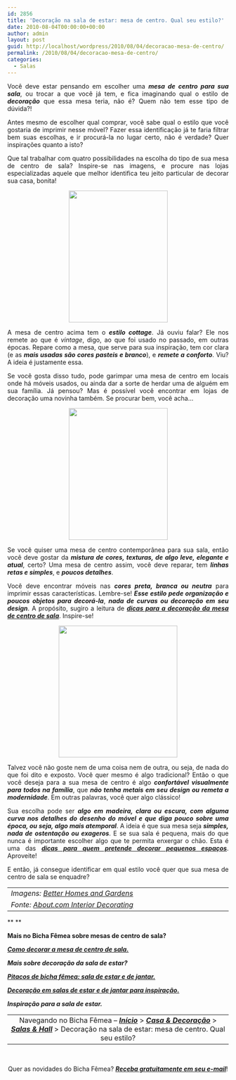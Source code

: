 ```yaml
---
id: 2856
title: 'Decoração na sala de estar: mesa de centro. Qual seu estilo?'
date: 2010-08-04T00:00:00+00:00
author: admin
layout: post
guid: http://localhost/wordpress/2010/08/04/decoracao-mesa-de-centro/
permalink: /2010/08/04/decoracao-mesa-de-centro/
categories:
  - Salas
---
```

<p style="text-align: justify;">
  Você deve estar pensando em escolher uma <strong><em>mesa de centro para sua sala</em></strong>, ou trocar a que você já tem, e fica imaginando qual o estilo de <strong><em>decoração</em></strong> que essa mesa teria, não é? Quem não tem esse tipo de dúvida?!
</p>

<p style="text-align: justify;">
  Antes mesmo de escolher qual comprar, você sabe qual o estilo que você gostaria de imprimir nesse móvel? Fazer essa identificação já te faria filtrar bem suas escolhas, e ir procurá-la no lugar certo, não é verdade? Quer inspirações quanto a isto?
</p>

<!--more-->

<p style="text-align: justify;">
  Que tal trabalhar com quatro possibilidades na escolha do tipo de sua mesa de centro de sala? Inspire-se nas imagens, e procure nas lojas especializadas aquele que melhor identifica teu jeito particular de decorar sua casa, bonita!
</p>

<p style="text-align: center;">
  <a href="http://www.trololodemulher.com.br/blog/wp-content/uploads/2010/08/mesa-de-centro-estilo-cottage.jpg"><img class="size-medium wp-image-5020   aligncenter" title="mesa de centro estilo cottage" src="http://www.trololodemulher.com.br/blog/wp-content/uploads/2010/08/mesa-de-centro-estilo-cottage-225x300.jpg" alt="" width="225" height="300" /></a>
</p>

<p style="text-align: justify;">
  A mesa de centro acima tem o <strong><em>estilo cottage</em></strong>. Já ouviu falar? Ele nos remete ao que é <em>vintage</em>, digo, ao que foi usado no passado, em outras épocas. Repare como a mesa, que serve para sua inspiração, tem cor clara (e as <strong><em>mais usadas são cores pasteis e branco</em></strong>), e <strong><em>remete a conforto</em></strong>. Viu? A ideia é justamente essa.
</p>

<p style="text-align: justify;">
  Se você gosta disso tudo, pode garimpar uma mesa de centro em locais onde há móveis usados, ou ainda dar a sorte de herdar uma de alguém em sua família. Já pensou? Mas é possível você encontrar em lojas de decoração uma novinha também. Se procurar bem, você acha…
</p>

<p style="text-align: center;">
  <a href="http://www.trololodemulher.com.br/blog/wp-content/uploads/2010/08/mesa-de-centro-estilo-contemporaneo.jpg"><img class="size-medium wp-image-5019 aligncenter" title="mesa de centro estilo contemporâneo" src="http://www.trololodemulher.com.br/blog/wp-content/uploads/2010/08/mesa-de-centro-estilo-contemporaneo-225x300.jpg" alt="" width="225" height="300" /></a>
</p>

<p style="text-align: justify;">
  Se você quiser uma mesa de centro contemporânea para sua sala, então você deve gostar da <strong><em>mistura de cores, texturas, de algo leve, elegante e atual</em></strong>, certo? Uma mesa de centro assim, você deve reparar, tem <strong><em>linhas retas e simples</em></strong>, e <strong><em>poucos detalhes</em></strong>.
</p>

<p style="text-align: justify;">
  Você deve encontrar móveis nas <strong><em>cores preta, branca ou neutra</em></strong> para imprimir essas características. Lembre-se! <strong><em>Esse estilo pede organização e poucos objetos para decorá-la</em></strong>, <strong><em>nada de curvas ou decoração em seu design</em></strong>. A propósito, sugiro a leitura de <strong><em><a href="http://www.trololodemulher.com.br/2009/02/10/como-decorar-mesa-centro-sala/">dicas para a decoração da mesa de centro de sala</a></em></strong>. Inspire-se!
</p>

<p style="text-align: center;">
  <a href="http://www.trololodemulher.com.br/blog/wp-content/uploads/2010/08/mesa-de-centro-estilo-tradicional.jpg"><img class="size-medium wp-image-5021 aligncenter" title="mesa de centro estilo tradicional" src="http://www.trololodemulher.com.br/blog/wp-content/uploads/2010/08/mesa-de-centro-estilo-tradicional-270x300.jpg" alt="" width="270" height="300" /></a>
</p>

<p style="text-align: justify;">
  Talvez você não goste nem de uma coisa nem de outra, ou seja, de nada do que foi dito e exposto. Você quer mesmo é algo tradicional? Então o que você deseja para a sua mesa de centro é algo <strong><em>confortável visualmente para todos na família</em></strong>, que <strong><em>não tenha metais em seu design ou remeta a modernidade</em></strong>. Em outras palavras, você quer algo clássico!
</p>

<p style="text-align: justify;">
  Sua escolha pode ser <strong><em>algo em madeira, clara ou escura, com alguma curva nos detalhes do desenho do móvel e que diga pouco sobre uma época, ou seja, algo mais atemporal</em></strong>. A ideia é que sua mesa seja <strong><em>simples, nada de ostentação ou exageros</em></strong>. E se sua sala é pequena, mais do que nunca é importante escolher algo que te permita enxergar o chão. Esta é uma das <strong><em><a href="http://www.trololodemulher.com.br/2009/06/03/decoracao-espacos-pequenos/">dicas para quem pretende decorar pequenos espaços</a></em></strong>. Aproveite!
</p>

<p style="text-align: justify;">
  E então, já consegue identificar em qual estilo você quer que sua mesa de centro de sala se enquadre?
</p>

<table border="0" cellspacing="0" cellpadding="0" width="600">
  <tr>
    <td width="600" valign="top">
      <em>Imagens: </em><a href="http://www.bhg.com/" target="_blank"><em>Better Homes and Gardens</em></a>
    </td>
  </tr>
  
  <tr>
    <td width="600" valign="top">
      <em>Fonte: </em><a href="http://interiordec.about.com/" target="_blank"><em>About.com Interior Decorating</em></a>
    </td>
  </tr>
</table>

** **

**Mais no Bicha Fêmea sobre mesas de centro de sala?**

**_[Como decorar a mesa de centro de sala.](http://www.trololodemulher.com.br/2009/02/10/como-decorar-mesa-centro-sala/)_**

**_Mais sobre decoração da sala de estar?_**

**_[Pitacos de bicha fêmea: sala de estar e de jantar.](http://www.trololodemulher.com.br/2010/04/09/sala-de-estar-e-de-jantar/)_**

**_[Decoração em salas de estar e de jantar para inspiração.](http://www.trololodemulher.com.br/2009/04/12/decoracao-sala-estar-jantar/)_**

**_Inspiração para a sala de estar._**

<table border="0" cellspacing="0" cellpadding="0" width="600">
  <tr>
    <td style="text-align: center;" width="600" valign="top">
      Navegando no Bicha Fêmea – <strong><em><a href="http://www.trololodemulher.com.br/">Início</a></em></strong> > <a href="http://www.trololodemulher.com.br/casaedecoracao/"><strong><em>Casa & Decoração</em></strong></a> > <strong><em><a href="http://www.trololodemulher.com.br/category/decoracao/salas-hall/">Salas & Hall</a></em></strong> > Decoração na sala de estar: mesa de centro. Qual seu estilo?
    </td>
  </tr>
</table>

 

<p style="text-align: center;">
  Quer as novidades do Bicha Fêmea? <strong><em><a href="http://feedburner.google.com/fb/a/mailverify?uri=blogbichafemea&loc=pt_BR">Receba gratuitamente em seu e-mail</a></em></strong>!
</p>